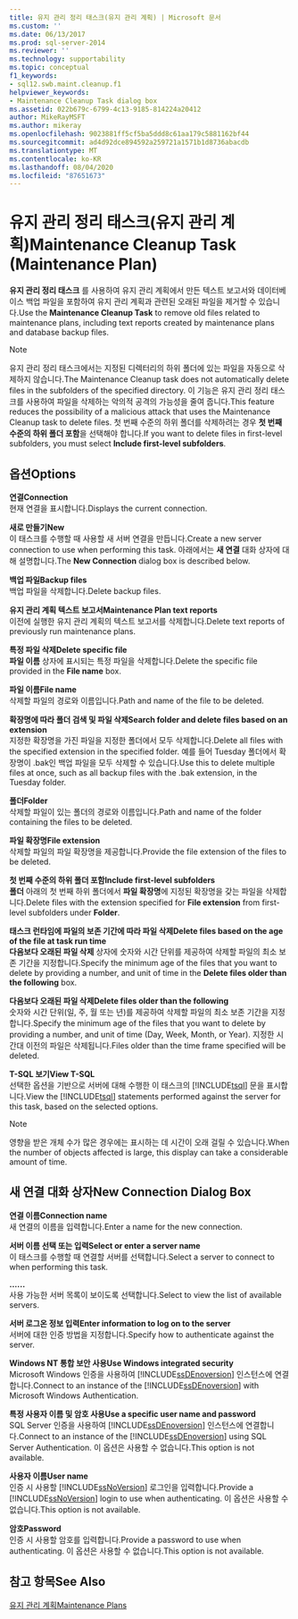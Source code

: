```yaml
---
title: 유지 관리 정리 태스크(유지 관리 계획) | Microsoft 문서
ms.custom: ''
ms.date: 06/13/2017
ms.prod: sql-server-2014
ms.reviewer: ''
ms.technology: supportability
ms.topic: conceptual
f1_keywords:
- sql12.swb.maint.cleanup.f1
helpviewer_keywords:
- Maintenance Cleanup Task dialog box
ms.assetid: 022b679c-6799-4c13-9185-814224a20412
author: MikeRayMSFT
ms.author: mikeray
ms.openlocfilehash: 9023881ff5cf5ba5ddd8c61aa179c5881162bf44
ms.sourcegitcommit: ad4d92dce894592a259721a1571b1d8736abacdb
ms.translationtype: MT
ms.contentlocale: ko-KR
ms.lasthandoff: 08/04/2020
ms.locfileid: "87651673"
---
```

# <a name="maintenance-cleanup-task-maintenance-plan"></a><span data-ttu-id="ac79a-102">유지 관리 정리 태스크(유지 관리 계획)</span><span class="sxs-lookup"><span data-stu-id="ac79a-102">Maintenance Cleanup Task (Maintenance Plan)</span></span>
  <span data-ttu-id="ac79a-103">**유지 관리 정리 태스크** 를 사용하여 유지 관리 계획에서 만든 텍스트 보고서와 데이터베이스 백업 파일을 포함하여 유지 관리 계획과 관련된 오래된 파일을 제거할 수 있습니다.</span><span class="sxs-lookup"><span data-stu-id="ac79a-103">Use the **Maintenance Cleanup Task** to remove old files related to maintenance plans, including text reports created by maintenance plans and database backup files.</span></span>  
  
> [!NOTE]  
>  <span data-ttu-id="ac79a-104">유지 관리 정리 태스크에서는 지정된 디렉터리의 하위 폴더에 있는 파일을 자동으로 삭제하지 않습니다.</span><span class="sxs-lookup"><span data-stu-id="ac79a-104">The Maintenance Cleanup task does not automatically delete files in the subfolders of the specified directory.</span></span> <span data-ttu-id="ac79a-105">이 기능은 유지 관리 정리 태스크를 사용하여 파일을 삭제하는 악의적 공격의 가능성을 줄여 줍니다.</span><span class="sxs-lookup"><span data-stu-id="ac79a-105">This feature reduces the possibility of a malicious attack that uses the Maintenance Cleanup task to delete files.</span></span> <span data-ttu-id="ac79a-106">첫 번째 수준의 하위 폴더를 삭제하려는 경우 **첫 번째 수준의 하위 폴더 포함**을 선택해야 합니다.</span><span class="sxs-lookup"><span data-stu-id="ac79a-106">If you want to delete files in first-level subfolders, you must select **Include first-level subfolders**.</span></span>  
  
## <a name="options"></a><span data-ttu-id="ac79a-107">옵션</span><span class="sxs-lookup"><span data-stu-id="ac79a-107">Options</span></span>  
 <span data-ttu-id="ac79a-108">**연결**</span><span class="sxs-lookup"><span data-stu-id="ac79a-108">**Connection**</span></span>  
 <span data-ttu-id="ac79a-109">현재 연결을 표시합니다.</span><span class="sxs-lookup"><span data-stu-id="ac79a-109">Displays the current connection.</span></span>  
  
 <span data-ttu-id="ac79a-110">**새로 만들기**</span><span class="sxs-lookup"><span data-stu-id="ac79a-110">**New**</span></span>  
 <span data-ttu-id="ac79a-111">이 태스크를 수행할 때 사용할 새 서버 연결을 만듭니다.</span><span class="sxs-lookup"><span data-stu-id="ac79a-111">Create a new server connection to use when performing this task.</span></span> <span data-ttu-id="ac79a-112">아래에서는 **새 연결** 대화 상자에 대해 설명합니다.</span><span class="sxs-lookup"><span data-stu-id="ac79a-112">The **New Connection** dialog box is described below.</span></span>  
  
 <span data-ttu-id="ac79a-113">**백업 파일**</span><span class="sxs-lookup"><span data-stu-id="ac79a-113">**Backup files**</span></span>  
 <span data-ttu-id="ac79a-114">백업 파일을 삭제합니다.</span><span class="sxs-lookup"><span data-stu-id="ac79a-114">Delete backup files.</span></span>  
  
 <span data-ttu-id="ac79a-115">**유지 관리 계획 텍스트 보고서**</span><span class="sxs-lookup"><span data-stu-id="ac79a-115">**Maintenance Plan text reports**</span></span>  
 <span data-ttu-id="ac79a-116">이전에 실행한 유지 관리 계획의 텍스트 보고서를 삭제합니다.</span><span class="sxs-lookup"><span data-stu-id="ac79a-116">Delete text reports of previously run maintenance plans.</span></span>  
  
 <span data-ttu-id="ac79a-117">**특정 파일 삭제**</span><span class="sxs-lookup"><span data-stu-id="ac79a-117">**Delete specific file**</span></span>  
 <span data-ttu-id="ac79a-118">**파일 이름** 상자에 표시되는 특정 파일을 삭제합니다.</span><span class="sxs-lookup"><span data-stu-id="ac79a-118">Delete the specific file provided in the **File name** box.</span></span>  
  
 <span data-ttu-id="ac79a-119">**파일 이름**</span><span class="sxs-lookup"><span data-stu-id="ac79a-119">**File name**</span></span>  
 <span data-ttu-id="ac79a-120">삭제할 파일의 경로와 이름입니다.</span><span class="sxs-lookup"><span data-stu-id="ac79a-120">Path and name of the file to be deleted.</span></span>  
  
 <span data-ttu-id="ac79a-121">**확장명에 따라 폴더 검색 및 파일 삭제**</span><span class="sxs-lookup"><span data-stu-id="ac79a-121">**Search folder and delete files based on an extension**</span></span>  
 <span data-ttu-id="ac79a-122">지정한 확장명을 가진 파일을 지정한 폴더에서 모두 삭제합니다.</span><span class="sxs-lookup"><span data-stu-id="ac79a-122">Delete all files with the specified extension in the specified folder.</span></span> <span data-ttu-id="ac79a-123">예를 들어 Tuesday 폴더에서 확장명이 .bak인 백업 파일을 모두 삭제할 수 있습니다.</span><span class="sxs-lookup"><span data-stu-id="ac79a-123">Use this to delete multiple files at once, such as all backup files with the .bak extension, in the Tuesday folder.</span></span>  
  
 <span data-ttu-id="ac79a-124">**폴더**</span><span class="sxs-lookup"><span data-stu-id="ac79a-124">**Folder**</span></span>  
 <span data-ttu-id="ac79a-125">삭제할 파일이 있는 폴더의 경로와 이름입니다.</span><span class="sxs-lookup"><span data-stu-id="ac79a-125">Path and name of the folder containing the files to be deleted.</span></span>  
  
 <span data-ttu-id="ac79a-126">**파일 확장명**</span><span class="sxs-lookup"><span data-stu-id="ac79a-126">**File extension**</span></span>  
 <span data-ttu-id="ac79a-127">삭제할 파일의 파일 확장명을 제공합니다.</span><span class="sxs-lookup"><span data-stu-id="ac79a-127">Provide the file extension of the files to be deleted.</span></span>  
  
 <span data-ttu-id="ac79a-128">**첫 번째 수준의 하위 폴더 포함**</span><span class="sxs-lookup"><span data-stu-id="ac79a-128">**Include first-level subfolders**</span></span>  
 <span data-ttu-id="ac79a-129">**폴더** 아래의 첫 번째 하위 폴더에서 **파일 확장명**에 지정된 확장명을 갖는 파일을 삭제합니다.</span><span class="sxs-lookup"><span data-stu-id="ac79a-129">Delete files with the extension specified for **File extension** from first-level subfolders under **Folder**.</span></span>  
  
 <span data-ttu-id="ac79a-130">**태스크 런타임에 파일의 보존 기간에 따라 파일 삭제**</span><span class="sxs-lookup"><span data-stu-id="ac79a-130">**Delete files based on the age of the file at task run time**</span></span>  
 <span data-ttu-id="ac79a-131">**다음보다 오래된 파일 삭제** 상자에 숫자와 시간 단위를 제공하여 삭제할 파일의 최소 보존 기간을 지정합니다.</span><span class="sxs-lookup"><span data-stu-id="ac79a-131">Specify the minimum age of the files that you want to delete by providing a number, and unit of time in the **Delete files older than the following** box.</span></span>  
  
 <span data-ttu-id="ac79a-132">**다음보다 오래된 파일 삭제**</span><span class="sxs-lookup"><span data-stu-id="ac79a-132">**Delete files older than the following**</span></span>  
 <span data-ttu-id="ac79a-133">숫자와 시간 단위(일, 주, 월 또는 년)를 제공하여 삭제할 파일의 최소 보존 기간을 지정합니다.</span><span class="sxs-lookup"><span data-stu-id="ac79a-133">Specify the minimum age of the files that you want to delete by providing a number, and unit of time (Day, Week, Month, or Year).</span></span> <span data-ttu-id="ac79a-134">지정한 시간대 이전의 파일은 삭제됩니다.</span><span class="sxs-lookup"><span data-stu-id="ac79a-134">Files older than the time frame specified will be deleted.</span></span>  
  
 <span data-ttu-id="ac79a-135">**T-SQL 보기**</span><span class="sxs-lookup"><span data-stu-id="ac79a-135">**View T-SQL**</span></span>  
 <span data-ttu-id="ac79a-136">선택한 옵션을 기반으로 서버에 대해 수행한 이 태스크의 [!INCLUDE[tsql](../../includes/tsql-md.md)] 문을 표시합니다.</span><span class="sxs-lookup"><span data-stu-id="ac79a-136">View the [!INCLUDE[tsql](../../includes/tsql-md.md)] statements performed against the server for this task, based on the selected options.</span></span>  
  
> [!NOTE]  
>  <span data-ttu-id="ac79a-137">영향을 받은 개체 수가 많은 경우에는 표시하는 데 시간이 오래 걸릴 수 있습니다.</span><span class="sxs-lookup"><span data-stu-id="ac79a-137">When the number of objects affected is large, this display can take a considerable amount of time.</span></span>  
  
## <a name="new-connection-dialog-box"></a><span data-ttu-id="ac79a-138">새 연결 대화 상자</span><span class="sxs-lookup"><span data-stu-id="ac79a-138">New Connection Dialog Box</span></span>  
 <span data-ttu-id="ac79a-139">**연결 이름**</span><span class="sxs-lookup"><span data-stu-id="ac79a-139">**Connection name**</span></span>  
 <span data-ttu-id="ac79a-140">새 연결의 이름을 입력합니다.</span><span class="sxs-lookup"><span data-stu-id="ac79a-140">Enter a name for the new connection.</span></span>  
  
 <span data-ttu-id="ac79a-141">**서버 이름 선택 또는 입력**</span><span class="sxs-lookup"><span data-stu-id="ac79a-141">**Select or enter a server name**</span></span>  
 <span data-ttu-id="ac79a-142">이 태스크를 수행할 때 연결할 서버를 선택합니다.</span><span class="sxs-lookup"><span data-stu-id="ac79a-142">Select a server to connect to when performing this task.</span></span>  
  
 <span data-ttu-id="ac79a-143">**...**</span><span class="sxs-lookup"><span data-stu-id="ac79a-143">**...**</span></span>  
 <span data-ttu-id="ac79a-144">사용 가능한 서버 목록이 보이도록 선택합니다.</span><span class="sxs-lookup"><span data-stu-id="ac79a-144">Select to view the list of available servers.</span></span>  
  
 <span data-ttu-id="ac79a-145">**서버 로그온 정보 입력**</span><span class="sxs-lookup"><span data-stu-id="ac79a-145">**Enter information to log on to the server**</span></span>  
 <span data-ttu-id="ac79a-146">서버에 대한 인증 방법을 지정합니다.</span><span class="sxs-lookup"><span data-stu-id="ac79a-146">Specify how to authenticate against the server.</span></span>  
  
 <span data-ttu-id="ac79a-147">**Windows NT 통합 보안 사용**</span><span class="sxs-lookup"><span data-stu-id="ac79a-147">**Use Windows integrated security**</span></span>  
 <span data-ttu-id="ac79a-148">Microsoft Windows 인증을 사용하여 [!INCLUDE[ssDEnoversion](../../includes/ssdenoversion-md.md)] 인스턴스에 연결합니다.</span><span class="sxs-lookup"><span data-stu-id="ac79a-148">Connect to an instance of the [!INCLUDE[ssDEnoversion](../../includes/ssdenoversion-md.md)] with Microsoft Windows Authentication.</span></span>  
  
 <span data-ttu-id="ac79a-149">**특정 사용자 이름 및 암호 사용**</span><span class="sxs-lookup"><span data-stu-id="ac79a-149">**Use a specific user name and password**</span></span>  
 <span data-ttu-id="ac79a-150">SQL Server 인증을 사용하여 [!INCLUDE[ssDEnoversion](../../includes/ssdenoversion-md.md)] 인스턴스에 연결합니다.</span><span class="sxs-lookup"><span data-stu-id="ac79a-150">Connect to an instance of the [!INCLUDE[ssDEnoversion](../../includes/ssdenoversion-md.md)] using SQL Server Authentication.</span></span> <span data-ttu-id="ac79a-151">이 옵션은 사용할 수 없습니다.</span><span class="sxs-lookup"><span data-stu-id="ac79a-151">This option is not available.</span></span>  
  
 <span data-ttu-id="ac79a-152">**사용자 이름**</span><span class="sxs-lookup"><span data-stu-id="ac79a-152">**User name**</span></span>  
 <span data-ttu-id="ac79a-153">인증 시 사용할 [!INCLUDE[ssNoVersion](../../includes/ssnoversion-md.md)] 로그인을 입력합니다.</span><span class="sxs-lookup"><span data-stu-id="ac79a-153">Provide a [!INCLUDE[ssNoVersion](../../includes/ssnoversion-md.md)] login to use when authenticating.</span></span> <span data-ttu-id="ac79a-154">이 옵션은 사용할 수 없습니다.</span><span class="sxs-lookup"><span data-stu-id="ac79a-154">This option is not available.</span></span>  
  
 <span data-ttu-id="ac79a-155">**암호**</span><span class="sxs-lookup"><span data-stu-id="ac79a-155">**Password**</span></span>  
 <span data-ttu-id="ac79a-156">인증 시 사용할 암호를 입력합니다.</span><span class="sxs-lookup"><span data-stu-id="ac79a-156">Provide a password to use when authenticating.</span></span> <span data-ttu-id="ac79a-157">이 옵션은 사용할 수 없습니다.</span><span class="sxs-lookup"><span data-stu-id="ac79a-157">This option is not available.</span></span>  
  
## <a name="see-also"></a><span data-ttu-id="ac79a-158">참고 항목</span><span class="sxs-lookup"><span data-stu-id="ac79a-158">See Also</span></span>  
 [<span data-ttu-id="ac79a-159">유지 관리 계획</span><span class="sxs-lookup"><span data-stu-id="ac79a-159">Maintenance Plans</span></span>](maintenance-plans.md)  
  
  
